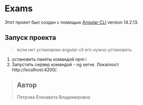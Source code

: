 # Exams

Этот проект был создан с помощью [Angular CLI](https://github.com/angular/angular-cli) version 14.2.13.

## Запуск проекта
>если нет установлен angular-cli его нужно установить.

1. установить пакеты командой npm i 
2. Запустить сервер командой - ng serve. Локалхост http://localhost:4200/.

>## Автор
>Петрова Елизавета Владимировна